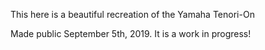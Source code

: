 This here is a beautiful recreation of the Yamaha Tenori-On

Made public September 5th, 2019. It is a work in progress!
